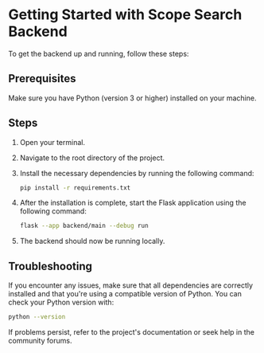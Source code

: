 # Getting Started with Scope Search Backend

To get the backend up and running, follow these steps:

## Prerequisites

Make sure you have Python (version 3 or higher) installed on your machine.

## Steps

1. Open your terminal.
2. Navigate to the root directory of the project.
3. Install the necessary dependencies by running the following command:

   ```bash
   pip install -r requirements.txt
   ```

4. After the installation is complete, start the Flask application using the following command:

   ```bash
   flask --app backend/main --debug run
   ```

5. The backend should now be running locally.

## Troubleshooting

If you encounter any issues, make sure that all dependencies are correctly installed and that you're using a compatible version of Python. You can check your Python version with:

```bash
python --version
```

If problems persist, refer to the project's documentation or seek help in the community forums.
